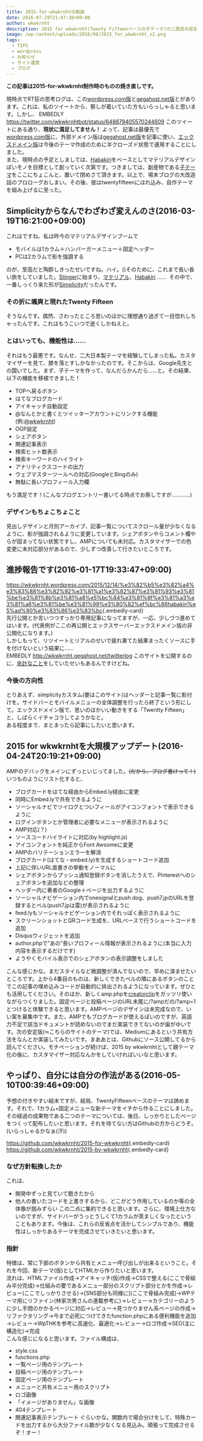 ```yaml
---
title: 2015-for-wkwkrnhtの軌跡
date: 2016-07-29T21:47:38+09:00
author: wkwkrnht
description: 2015 for wkwkrnht(Twenty Fifteenベースの子テーマ)の二度目の安定版の話
image: /wp-content/uploads/2016/08/2015_for_wkwkrnht_v2.png
tags:
  - TIPS
  - wordpress
  - お知らせ
  - サイト運営
  - ブログ
---
```

**この記事は2015-for-wkwkrnht制作時のものの焼き直しです。**

現時点でRT狂の思考ログは、この[wordpress.com版](http://wkwkrnht.wordpress.com)と[gegahost.net版](http://wkwkrnht.gegahost.net)とがあります。これは、私のツイートから、察しが着いていた方もいらっしゃると思います。しかし、
EMBEDLY https://twitter.com/wkwkrnhtbot/status/648879405570244609
このツイートにある通り、**現状に満足してません！** よって、記事は最優先で[wordpress.com版](http://wkwkrnht.wordpress.com)に、外部ドメイン版は[gegahost.net版](http://wkwkrnht.gegahost.net)を記事に使い、[エックスドメイン版](http://wkwkrnht.wp.xdomain.jp)は今後のテーマ作成のために半クローズド状態で運用することにしました。  
また、現時点の予定としましては、[Habakiri](http://habakiri.2inc.org)をベースとしてマテリアルデザインぽいモノを目標として創っていく次第です。つきましては、副産物である[子テーマ](https://github.com/wkwkrnht/habakiri-child)をここにちょこんと、置いて閉めさて頂きます。以上で、場末ブログの大改造話のプロローグおしまい。その後、彼はtwentyfifteenにほれ込み、自作テーマを組み上げるに至った。

## Simplicityからなんでわざわざ変えんのさ(2016-03-19T16:21:00+09:00)

これはですね、私は昨今のマテリアルデザインブームで

  * モバイルは1カラム＋ハンバーガーメニュー＋固定ヘッダー
  * PCは2カラムで影を強調する

のが、至高だと陶酔しきったせいですね。ハイ。()そのために、これまで長い長い旅をしていました。[Stinger](http://wp-fun.com/)に始まり、[マテリアル](http://wp-material.net/)、[Habakiri](http://habakiri.2inc.org) ……  その中で、一番しっくり来た形が[Simplicity](http://wp-simplicity.com/)だったんです。

### その折に颯爽と現れたTwenty Fifteen

そうなんです。偶然、さわったところ思いのほかに理想通り過ぎて一目惚れしちゃったんです。これはもうこいつで逝くしかねえと。

### とはいっても、機能性は……

それはもう最悪です。なんせ、二大日本製テーマを経験してしまった私。カスタマイザーを見て、膝を落とすしかなかったのです。そこからは、Google先生との闘いでした。まず、子テーマを作って、なんだらかんだら……と。その結果、以下の機能を移植できました！

  * TOPへ戻るボタン
  * はてなブログカード
  * アイキャッチ自動設定
  * @なんとかと書くとツイッターアカウントにリンクする機能(例:[@wkwkrnht](http://twitter.com/wkwkrnht))
  * OGP設定
  * シェアボタン
  * 関連記事表示
  * 検索ヒット数表示
  * 検索キーワードのハイライト
  * アナリティクスコードの出力
  * ウェブマスターツールへの対応(GoogleとBingのみ)
  * 無駄に長いプロフィール入力欄

もう満足です！(こんなブログエントリー書いてる時点でお察しですが…………)

### デザインもちょこちょこと

見出しデザインと月別アーカイブ、記事一覧についてスクロール量が少なくなるように、影が強調されるように変更しています。シェアボタンやらコメント欄やらが固まってない状態ですし、AMPについても未対応。カスタマイザーでの色変更に未対応部分があるので、少しずつ改善して行きたいところです。

## 進捗報告です(2016-01-17T19:33:47+09:00)

<https://wkwkrnht.wordpress.com/2015/12/14/%e3%82%b5%e3%82%a4%e3%83%88%e3%82%92%e3%81%a1%e3%82%87%e3%81%93%e3%81%be%e3%81%8b%e3%81%a8%e5%bc%84%e3%81%8f%e3%81%a3%e3%81%a6%e3%81%be%e3%81%99%e3%80%82%ef%bc%86habakiri%e5%ad%90%e3%83%86%e3%83%bc>{.embedly-card}  
先行公開とか言いつつすっかり専用記事になってますが、一応、少しづつ進めてはいます。(代表例がここの再公開とエックスサーバーエックスドメイン版の非公開化になります。)  
しかしもって、リツイートとリアルのせいで疲れ果てた結果まったくソースに手を付けないという結果に……  
EMBEDLY http://wkwkrnht.gegahost.net/twitterlog
このサイトを公開するのに、[余計なこと](http://wkwkrnht.wp.xdomain.ne.jp/wp-content/uploads/2016/08/csvbatch.zip)をしていたせいもあるんですけどね。

### 今後の方向性

とりあえず、simplicityカスタム(要はこのサイト)はヘッダーと記事一覧に影付けを。サイドバーとモバイルメニューの全体調整を行ったら終了という形にして。エックスドメイン版で、思いのほかいい動きをする「Twentty Fifteen」と、しばらくイチャコラしてようかなと。  
ある程度まで、まとまったら記事にしたいと思います。

## 2015 for wkwkrnhtを大規模アップデート(2016-04-24T20:19:21+09:00)

AMPのデバックをメインにずっといじってました。<strike>(だから、ブログ書けって！)</strike>いつものようにリスト化すると、

  * ブログカードをはてな経由からEmbed.ly経由に変更
  * 同時にEmbed.lyで共有できるように
  * ソーシャルナビでツイログとついフィールがアイコンフォントで表示できるように
  * ログインボタンとか管理者に必要なメニューが表示されるように
  * AMP対応(？)
  * ソースコードハイライトに対応(by highlight.js)
  * アイコンフォントを純正からFont Awsomeに変更
  * AMPのバリテーションエラーを解消
  * ブログカード(はてな・embed.ly)を生成するショートコード追加
  * 上記に伴いURL直書きの挙動をノーマルに
  * シェアボタンからプッシュ通知登録ボタンを消したうえで、Pinterestへのシェアボタンを追加などの整理
  * ヘッダー内に著者のGoogle＋ページを出力するように
  * ソーシャルナビゲーション内でonesignalとpush.dog、push7.jpのURLを登録するとベル(push7.jpは雷)が表示されるように
  * feed.lyもソーシャルナビゲーション内でそれっぽく表示されるように
  * スクリーンショットとQRコード生成を、URLベースで行うショートコードを追加
  * Disqusウィジェットを追加
  * author.phpで”あの”長いプロフィール情報が表示されるように(本当に入力内容を表示するだけです)
  * ようやくモバイル表示でのシェアボタンの表示調整をしました

こんな感じかな。まだスタイルなど微調整が済んでないので、早めに済ませたいところです。上から4番目のものは、新しくできたベルの隣にあるボタンのことでこの記事の埋め込みコードが自動的に排出されるようになっています。ぜひとも活用してください。そのほか、新しくamp.phpを[creatorclip](http://creatorclip.info/2016/02/wordpress-accelerated-mobile-pages/)をガッツリ使いながらつくりました。固定ページと投稿ページのURL末尾に/?ampだの/?amp=1とつけると体験できると思います。AMPぺージのデザインは未完成なので、いい案を募集中です。また、AMPでもブログカードが使えるぽいのですが、英語力不足で該当ドキュメントが読めないのでまだ実装できてないのが歯がゆいです。次の安定版(≒こちらのサイトのテーマ)では、Mediumにあるという共有方法をなんとか実装してみたいです。まああとは、Githubにソース公開してるから読んでください。モチベーションが続けば、2015 by wkwkrnhtとして親テーマ化の後に、カスタマイザー対応なんかをしていければいいなと思います。

## やっぱり、自分には自分の作法がある(2016-05-10T00:39:46+09:00)

予想の付きやすい結末ですが、結局、TwentyFifteenベースのテーマは諦めます。それで、1カラム+固定メニューな新テーマをイチから作ることにしました。その経過の成果物である二つのテーマについては、後日、しっかりとしたページをつくって配布したいと思います。それを待てない方はGithubの方からどうぞ。(いらっしゃるかなぁ(汗))

<https://github.com/wkwkrnht/2015-for-wkwkrnht>{.embedly-card}
<https://github.com/wkwkrnht/2015-by-wkwkrnht>{.embedly-card}

### なぜ方針転換したか

これは、
  * 開発中ずっと見ていて飽きたから
  * 他人の書いたコードを上書きするから、どこがどう作用しているのか等の全体像が掴みずらい
この二点に集約できると思います。さらに、環境上仕方ないのですが、サイドバーがうっとうしくて1カラムが羨ましくなったということもあります。今後は、これらの反省点を活かしてシンプルであり、機能性はしっかりあるテーマを完成させていきたいと思います。

### 指針

特徴は、常に下部のボタンから共有とメニュー呼び出しが出来るということ。それを今回、新テーマ(仮)としてHTMLから作りたいと思います。  
流れは、HTMLファイル作成→アイキャッチ(仮)作成→CSSで整える(ここで骨組み半分完成)→仕組みの要であるメニュー部分のスクリプト部分とかを作成→レビュー(ここでしっかりさせる)→\[SNS部分も同様に\](ここで骨組み完成)→WPテーマ用にリファイン(林家次男さんの連載参考に)→レビュー→カテゴリーのように少し手間のかかるページに対応→レビュー→見つかりません系ページの作成→リファクタリング→今まで必死につけてきたfunction.phpにある便利機能を追加→レビュー→WpTHKを参考に高速化、最適化→レビュー→ロゴ作成→SEO(主に構造化)→完成  
こんな感じになると思います。ファイル構成は、
  * style.css
  * functions.php
  * 一覧ページ用のテンプレート
  * 投稿ページ用のテンプレート
  * 固定ページ用のテンプレート
  * メニューと共有メニュー用のスクリプト
  * ロゴ画像
  * 「イメージがありません」な画像
  * 404テンプレート
  * 関連記事表示テンプレート
ぐらいかな。関数内で場合分けをして、特殊カードを出力するから大分ファイル数が少なくなる見込み。頑張って完成させるぞ！オー！